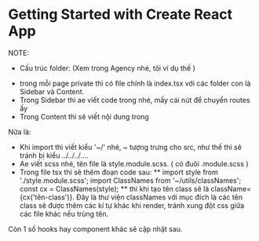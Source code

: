 # Getting Started with Create React App

NOTE:

- Cấu trúc folder: (Xem trong Agency nhé, tôi ví dụ thế )
+ trong mỗi page private thì có file chính là index.tsx với các folder con là Sidebar và Content.
+ Trong Sidebar thì ae viết code trong <SidebarLayout> nhé, mấy cái nút để chuyển routes ấy
+ Trong Content thì sẽ viết nội dung trong <ContentLayout>


Nữa là:

+ Khi import thì viết kiểu '~/' nhé, ~ tượng trưng cho src, như thế thì sẽ tránh bị kiểu ../../../....
+ Ae viết scss nhé, tên file là style.module.scss. ( có đuôi .module.scss )
+ Trong file tsx thì sẽ thêm đoạn code sau:
**
import style from './style.module.scss';
import ClassNames from '~/utils/classNames';
const cx = ClassNames(style);
**
thì khi tạo tên class sẽ là className={cx('tên-class')}. Đây là thư viện classNames với mục đích là các tên class sẽ được thêm các kí tự khác khi render, tránh xung đột css giữa các file khác nếu trùng tên.

Còn 1 số hooks hay component khác sẽ cập nhật sau.
